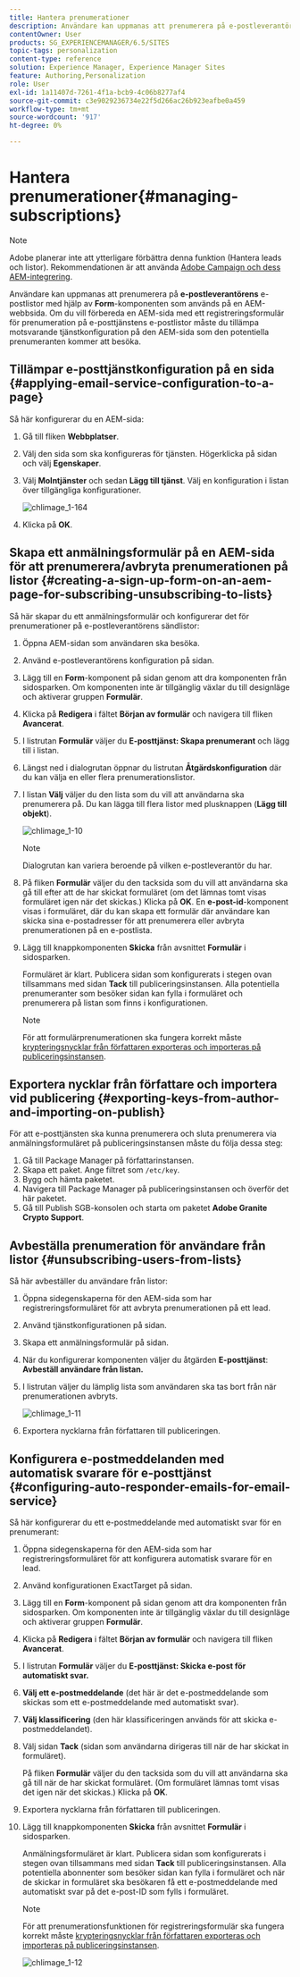 ```yaml
---
title: Hantera prenumerationer
description: Användare kan uppmanas att prenumerera på e-postleverantörens e-postlistor med hjälp av formulärkomponenten som används på en AEM-webbsida. Om du vill förbereda en AEM-sida med ett registreringsformulär för prenumeration på e-posttjänstens e-postlistor måste du tillämpa motsvarande tjänstkonfiguration på den AEM-sida som den potentiella prenumeranten kommer att besöka.
contentOwner: User
products: SG_EXPERIENCEMANAGER/6.5/SITES
topic-tags: personalization
content-type: reference
solution: Experience Manager, Experience Manager Sites
feature: Authoring,Personalization
role: User
exl-id: 1a11407d-7261-4f1a-bcb9-4c06b8277af4
source-git-commit: c3e9029236734e22f5d266ac26b923eafbe0a459
workflow-type: tm+mt
source-wordcount: '917'
ht-degree: 0%

---
```


# Hantera prenumerationer{#managing-subscriptions}

>[!NOTE]
>
>Adobe planerar inte att ytterligare förbättra denna funktion (Hantera leads och listor).
>Rekommendationen är att använda [Adobe Campaign och dess AEM-integrering](/help/sites-administering/campaign.md).

Användare kan uppmanas att prenumerera på **e-postleverantörens** e-postlistor med hjälp av **Form**-komponenten som används på en AEM-webbsida. Om du vill förbereda en AEM-sida med ett registreringsformulär för prenumeration på e-posttjänstens e-postlistor måste du tillämpa motsvarande tjänstkonfiguration på den AEM-sida som den potentiella prenumeranten kommer att besöka.

## Tillämpar e-posttjänstkonfiguration på en sida {#applying-email-service-configuration-to-a-page}

Så här konfigurerar du en AEM-sida:

1. Gå till fliken **Webbplatser**.
1. Välj den sida som ska konfigureras för tjänsten. Högerklicka på sidan och välj **Egenskaper**.

1. Välj **Molntjänster** och sedan **Lägg till tjänst**. Välj en konfiguration i listan över tillgängliga konfigurationer.

   ![chlimage_1-164](assets/chlimage_1-164.png)

1. Klicka på **OK**.

## Skapa ett anmälningsformulär på en AEM-sida för att prenumerera/avbryta prenumerationen på listor {#creating-a-sign-up-form-on-an-aem-page-for-subscribing-unsubscribing-to-lists}

Så här skapar du ett anmälningsformulär och konfigurerar det för prenumerationer på e-postleverantörens sändlistor:

1. Öppna AEM-sidan som användaren ska besöka.
1. Använd e-postleverantörens konfiguration på sidan.

1. Lägg till en **Form**-komponent på sidan genom att dra komponenten från sidosparken. Om komponenten inte är tillgänglig växlar du till designläge och aktiverar gruppen **Formulär**.
1. Klicka på **Redigera** i fältet **Början av formulär** och navigera till fliken **Avancerat**.
1. I listrutan **Formulär** väljer du **E-posttjänst: Skapa prenumerant** och lägg till i listan.
1. Längst ned i dialogrutan öppnar du listrutan **Åtgärdskonfiguration** där du kan välja en eller flera prenumerationslistor.
1. I listan **Välj** väljer du den lista som du vill att användarna ska prenumerera på. Du kan lägga till flera listor med plusknappen (**Lägg till objekt**).

   ![chlimage_1-10](assets/chlimage_1-10.jpeg)

   >[!NOTE]
   >
   >Dialogrutan kan variera beroende på vilken e-postleverantör du har.

1. På fliken **Formulär** väljer du den tacksida som du vill att användarna ska gå till efter att de har skickat formuläret (om det lämnas tomt visas formuläret igen när det skickas.) Klicka på **OK**. En **e-post-id**-komponent visas i formuläret, där du kan skapa ett formulär där användare kan skicka sina e-postadresser för att prenumerera eller avbryta prenumerationen på en e-postlista.
1. Lägg till knappkomponenten **Skicka** från avsnittet **Formulär** i sidosparken.

   Formuläret är klart. Publicera sidan som konfigurerats i stegen ovan tillsammans med sidan **Tack** till publiceringsinstansen. Alla potentiella prenumeranter som besöker sidan kan fylla i formuläret och prenumerera på listan som finns i konfigurationen.

   >[!NOTE]
   >
   >För att formulärprenumerationen ska fungera korrekt måste [krypteringsnycklar från författaren exporteras och importeras på publiceringsinstansen](#exporting-keys-from-author-and-importing-on-publish).

## Exportera nycklar från författare och importera vid publicering {#exporting-keys-from-author-and-importing-on-publish}

För att e-posttjänsten ska kunna prenumerera och sluta prenumerera via anmälningsformuläret på publiceringsinstansen måste du följa dessa steg:

1. Gå till Package Manager på författarinstansen.
1. Skapa ett paket. Ange filtret som `/etc/key`.
1. Bygg och hämta paketet.
1. Navigera till Package Manager på publiceringsinstansen och överför det här paketet.
1. Gå till Publish SGB-konsolen och starta om paketet **Adobe Granite Crypto Support**.

## Avbeställa prenumeration för användare från listor {#unsubscribing-users-from-lists}

Så här avbeställer du användare från listor:

1. Öppna sidegenskaperna för den AEM-sida som har registreringsformuläret för att avbryta prenumerationen på ett lead.
1. Använd tjänstkonfigurationen på sidan.
1. Skapa ett anmälningsformulär på sidan.
1. När du konfigurerar komponenten väljer du åtgärden **E-posttjänst**: **Avbeställ användare från listan.**
1. I listrutan väljer du lämplig lista som användaren ska tas bort från när prenumerationen avbryts.

   ![chlimage_1-11](assets/chlimage_1-11.jpeg)

1. Exportera nycklarna från författaren till publiceringen.

## Konfigurera e-postmeddelanden med automatisk svarare för e-posttjänst {#configuring-auto-responder-emails-for-email-service}

Så här konfigurerar du ett e-postmeddelande med automatiskt svar för en prenumerant:

1. Öppna sidegenskaperna för den AEM-sida som har registreringsformuläret för att konfigurera automatisk svarare för en lead.
1. Använd konfigurationen ExactTarget på sidan.

1. Lägg till en **Form**-komponent på sidan genom att dra komponenten från sidosparken. Om komponenten inte är tillgänglig växlar du till designläge och aktiverar gruppen **Formulär**.
1. Klicka på **Redigera** i fältet **Början av formulär** och navigera till fliken **Avancerat**.
1. I listrutan **Formulär** väljer du **E-posttjänst: Skicka e-post för automatiskt svar.**
1. **Välj ett e-postmeddelande** (det här är det e-postmeddelande som skickas som ett e-postmeddelande med automatiskt svar).

1. **Välj klassificering** (den här klassificeringen används för att skicka e-postmeddelandet).
1. Välj sidan **Tack** (sidan som användarna dirigeras till när de har skickat in formuläret).

   På fliken **Formulär** väljer du den tacksida som du vill att användarna ska gå till när de har skickat formuläret. (Om formuläret lämnas tomt visas det igen när det skickas.) Klicka på **OK**.

1. Exportera nycklarna från författaren till publiceringen.
1. Lägg till knappkomponenten **Skicka** från avsnittet **Formulär** i sidosparken.

   Anmälningsformuläret är klart. Publicera sidan som konfigurerats i stegen ovan tillsammans med sidan **Tack** till publiceringsinstansen. Alla potentiella abonnenter som besöker sidan kan fylla i formuläret och när de skickar in formuläret ska besökaren få ett e-postmeddelande med automatiskt svar på det e-post-ID som fylls i formuläret.

   >[!NOTE]
   >
   >För att prenumerationsfunktionen för registreringsformulär ska fungera korrekt måste [krypteringsnycklar från författaren exporteras och importeras på publiceringsinstansen](#exporting-keys-from-author-and-importing-on-publish).

   ![chlimage_1-12](assets/chlimage_1-12.jpeg)
